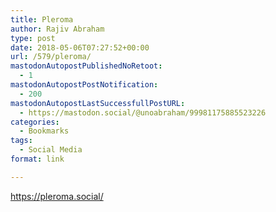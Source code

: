 ```yaml
---
title: Pleroma
author: Rajiv Abraham
type: post
date: 2018-05-06T07:27:52+00:00
url: /579/pleroma/
mastodonAutopostPublishedNoRetoot:
  - 1
mastodonAutopostPostNotification:
  - 200
mastodonAutopostLastSuccessfullPostURL:
  - https://mastodon.social/@unoabraham/99981175885523226
categories:
  - Bookmarks
tags:
  - Social Media
format: link

---
```

<https://pleroma.social/>